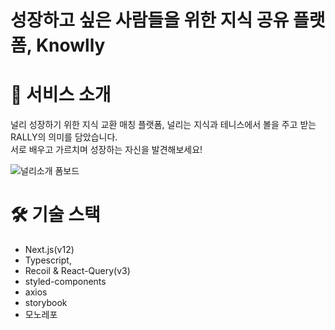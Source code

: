 # 성장하고 싶은 사람들을 위한 지식 공유 플랫폼, Knowlly

# 🚀 서비스 소개
널리 성장하기 위한 지식 교환 매칭 플랫폼, 널리는 지식과 테니스에서 볼을 주고 받는 RALLY의 의미를 담았습니다. <br/>
서로 배우고 가르치며 성장하는 자신을 발견해보세요!

![널리소개 폼보드](https://github.com/YAPP-Github/knowlly-web/assets/55427367/ae4eb908-3c9c-41a2-b170-5905996b4721)


# 🛠️ 기술 스택
- Next.js(v12)
- Typescript,
- Recoil & React-Query(v3)
- styled-components
- axios
- storybook
- 모노레포
